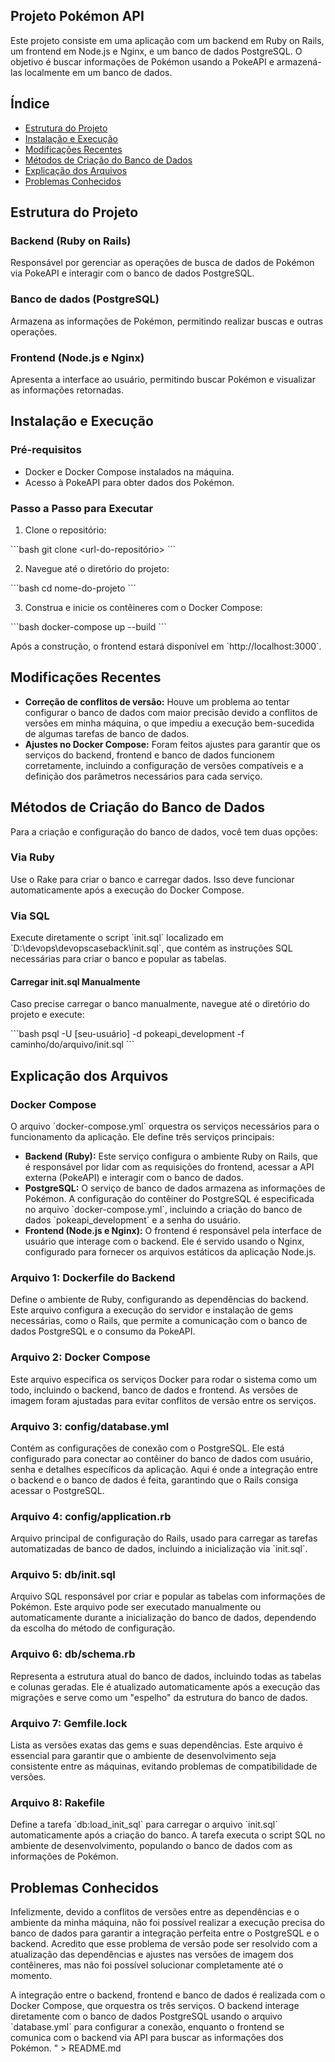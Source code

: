 ## Projeto Pokémon API

Este projeto consiste em uma aplicação com um backend em Ruby on Rails, um frontend em Node.js e Nginx, e um banco de dados PostgreSQL. O objetivo é buscar informações de Pokémon usando a PokeAPI e armazená-las localmente em um banco de dados.

## Índice
- [Estrutura do Projeto](#estrutura-do-projeto)
- [Instalação e Execução](#instalação-e-execução)
- [Modificações Recentes](#modificações-recentes)
- [Métodos de Criação do Banco de Dados](#métodos-de-criação-do-banco-de-dados)
- [Explicação dos Arquivos](#explicação-dos-arquivos)
- [Problemas Conhecidos](#problemas-conhecidos)

## Estrutura do Projeto
### Backend (Ruby on Rails)
Responsável por gerenciar as operações de busca de dados de Pokémon via PokeAPI e interagir com o banco de dados PostgreSQL.

### Banco de dados (PostgreSQL)
Armazena as informações de Pokémon, permitindo realizar buscas e outras operações.

### Frontend (Node.js e Nginx)
Apresenta a interface ao usuário, permitindo buscar Pokémon e visualizar as informações retornadas.

## Instalação e Execução

### Pré-requisitos
- Docker e Docker Compose instalados na máquina.
- Acesso à PokeAPI para obter dados dos Pokémon.

### Passo a Passo para Executar
1. Clone o repositório:

\`\`\`bash
git clone <url-do-repositório>
\`\`\`

2. Navegue até o diretório do projeto:

\`\`\`bash
cd nome-do-projeto
\`\`\`

3. Construa e inicie os contêineres com o Docker Compose:

\`\`\`bash
docker-compose up --build
\`\`\`

Após a construção, o frontend estará disponível em \`http://localhost:3000\`.

## Modificações Recentes
- **Correção de conflitos de versão:** Houve um problema ao tentar configurar o banco de dados com maior precisão devido a conflitos de versões em minha máquina, o que impediu a execução bem-sucedida de algumas tarefas de banco de dados.
- **Ajustes no Docker Compose:** Foram feitos ajustes para garantir que os serviços do backend, frontend e banco de dados funcionem corretamente, incluindo a configuração de versões compatíveis e a definição dos parâmetros necessários para cada serviço.

## Métodos de Criação do Banco de Dados
Para a criação e configuração do banco de dados, você tem duas opções:

### Via Ruby
Use o Rake para criar o banco e carregar dados. Isso deve funcionar automaticamente após a execução do Docker Compose.

### Via SQL
Execute diretamente o script \`init.sql\` localizado em \`D:\\devops\\devopscaseback\\init.sql\`, que contém as instruções SQL necessárias para criar o banco e popular as tabelas.

#### Carregar init.sql Manualmente
Caso precise carregar o banco manualmente, navegue até o diretório do projeto e execute:

\`\`\`bash
psql -U [seu-usuário] -d pokeapi_development -f caminho/do/arquivo/init.sql
\`\`\`

## Explicação dos Arquivos

### Docker Compose
O arquivo \`docker-compose.yml\` orquestra os serviços necessários para o funcionamento da aplicação. Ele define três serviços principais:
- **Backend (Ruby):** Este serviço configura o ambiente Ruby on Rails, que é responsável por lidar com as requisições do frontend, acessar a API externa (PokeAPI) e interagir com o banco de dados.
- **PostgreSQL:** O serviço de banco de dados armazena as informações de Pokémon. A configuração do contêiner do PostgreSQL é especificada no arquivo \`docker-compose.yml\`, incluindo a criação do banco de dados \`pokeapi_development\` e a senha do usuário.
- **Frontend (Node.js e Nginx):** O frontend é responsável pela interface de usuário que interage com o backend. Ele é servido usando o Nginx, configurado para fornecer os arquivos estáticos da aplicação Node.js.

### Arquivo 1: Dockerfile do Backend
Define o ambiente de Ruby, configurando as dependências do backend. Este arquivo configura a execução do servidor e instalação de gems necessárias, como o Rails, que permite a comunicação com o banco de dados PostgreSQL e o consumo da PokeAPI.

### Arquivo 2: Docker Compose
Este arquivo especifica os serviços Docker para rodar o sistema como um todo, incluindo o backend, banco de dados e frontend. As versões de imagem foram ajustadas para evitar conflitos de versão entre os serviços.

### Arquivo 3: config/database.yml
Contém as configurações de conexão com o PostgreSQL. Ele está configurado para conectar ao contêiner do banco de dados com usuário, senha e detalhes específicos da aplicação. Aqui é onde a integração entre o backend e o banco de dados é feita, garantindo que o Rails consiga acessar o PostgreSQL.

### Arquivo 4: config/application.rb
Arquivo principal de configuração do Rails, usado para carregar as tarefas automatizadas de banco de dados, incluindo a inicialização via \`init.sql\`.

### Arquivo 5: db/init.sql
Arquivo SQL responsável por criar e popular as tabelas com informações de Pokémon. Este arquivo pode ser executado manualmente ou automaticamente durante a inicialização do banco de dados, dependendo da escolha do método de configuração.

### Arquivo 6: db/schema.rb
Representa a estrutura atual do banco de dados, incluindo todas as tabelas e colunas geradas. Ele é atualizado automaticamente após a execução das migrações e serve como um "espelho" da estrutura do banco de dados.

### Arquivo 7: Gemfile.lock
Lista as versões exatas das gems e suas dependências. Este arquivo é essencial para garantir que o ambiente de desenvolvimento seja consistente entre as máquinas, evitando problemas de compatibilidade de versões.

### Arquivo 8: Rakefile
Define a tarefa \`db:load_init_sql\` para carregar o arquivo \`init.sql\` automaticamente após a criação do banco. A tarefa executa o script SQL no ambiente de desenvolvimento, populando o banco de dados com as informações de Pokémon.

## Problemas Conhecidos
Infelizmente, devido a conflitos de versões entre as dependências e o ambiente da minha máquina, não foi possível realizar a execução precisa do banco de dados para garantir a integração perfeita entre o PostgreSQL e o backend. Acredito que esse problema de versão pode ser resolvido com a atualização das dependências e ajustes nas versões de imagem dos contêineres, mas não foi possível solucionar completamente até o momento.

A integração entre o backend, frontend e banco de dados é realizada com o Docker Compose, que orquestra os três serviços. O backend interage diretamente com o banco de dados PostgreSQL usando o arquivo \`database.yml\` para configurar a conexão, enquanto o frontend se comunica com o backend via API para buscar as informações dos Pokémon.
" > README.md
